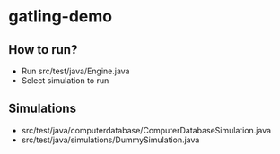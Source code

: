 # gatling-demo

## How to run?

 * Run src/test/java/Engine.java
 * Select simulation to run

## Simulations
 * src/test/java/computerdatabase/ComputerDatabaseSimulation.java
 * src/test/java/simulations/DummySimulation.java
